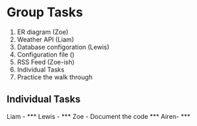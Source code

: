 
# Group Tasks

1. ER diagram (Zoe)
2. Weather API (Liam)
3. Database configoration (Lewis)
4. Configuration file ()
5. RSS Feed (Zoe-ish)
6. Individual Tasks
7. Practice the walk through

## Individual Tasks
Liam - ***
Lewis - ***
Zoe - Document the code ***
Airen- ***


